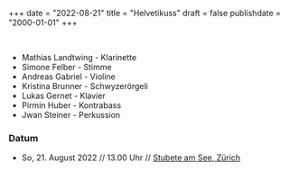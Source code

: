﻿+++
date = "2022-08-21"
title = "Helvetikuss"
draft = false
publishdate = "2000-01-01"
+++

<br>


* Mathias Landtwing - Klarinette
* Simone Felber - Stimme
* Andreas Gabriel - Violine
* Kristina Brunner - Schwyzerörgeli
* Lukas Gernet - Klavier
* Pirmin Huber - Kontrabass
* Jwan Steiner - Perkussion


### Datum

* So, 21. August 2022 // 13.00 Uhr // [Stubete am See, Zürich](https://www.stubeteamsee.ch/stubete-2022/ensembles/mathias-landtwing-helvetikuss/)